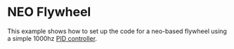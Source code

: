 # NEO Flywheel

This example shows how to set up the code for a neo-based flywheel using a simple 1000hz [PID controller](https://en.wikipedia.org/wiki/PID_controller).